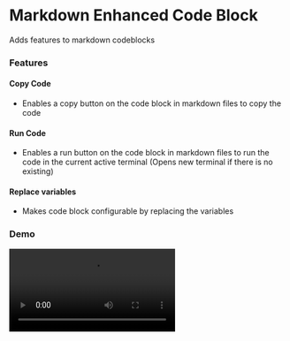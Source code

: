 # Markdown Enhanced Code Block

Adds features to markdown codeblocks

### Features
#### Copy Code
- Enables a copy button on the code block in markdown files to copy the code
#### Run Code
- Enables a run button on the code block in markdown files to run the code in the current active terminal (Opens new terminal if there is no existing)
#### Replace variables
- Makes code block configurable by replacing the variables

### Demo

<video autoplay src="https://user-images.githubusercontent.com/4792950/223656415-cff3fea0-e6a6-45b7-8858-5f128d925959.mp4" controls="controls" style="max-width: 730px;">
</video>

